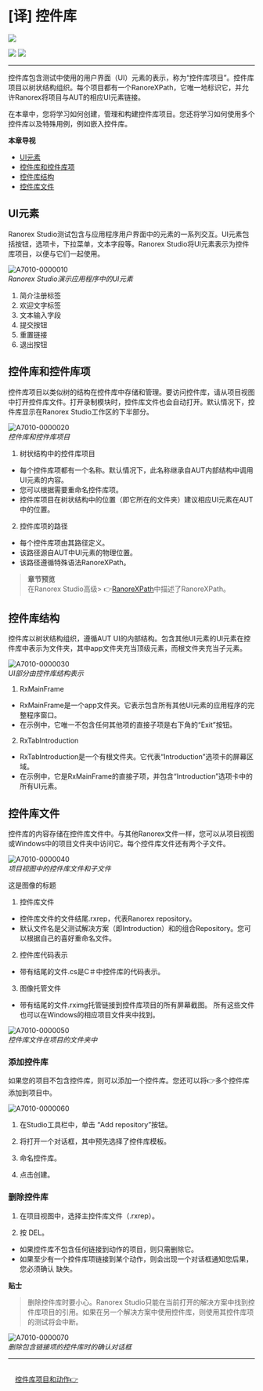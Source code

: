 # [译] 控件库


[![](https://img.shields.io/badge/OfficialPage-ClickMe-blue.svg?longCache=true&style=flat-square)][0]  

[![](https://img.shields.io/badge/Translator-TaylorTaurus-42B983.svg?longCache=true&style=flat-square)](https://github.com/taylortaurus) 
![](https://img.shields.io/badge/TranslateTime-2019年9月9日-green.svg?longCache=true&style=flat-square)


---
控件库包含测试中使用的用户界面（UI）元素的表示，称为“控件库项目”。控件库项目以树状结构组织。每个项目都有一个RanoreXPath，它唯一地标识它，并允许Ranorex将项目与AUT的相应UI元素链接。

在本章中，您将学习如何创建，管理和构建控件库项目。您还将学习如何使用多个控件库以及特殊用例，例如嵌入控件库。

**本章导视**
- [UI元素](#UI元素)
- [控件库和控件库项](#控件库和控件库项)
- [控件库结构](#控件库结构)
- [控件库文件](#控件库文件)

## **UI元素**
Ranorex Studio测试包含与应用程序用户界面中的元素的一系列交互。UI元素包括按钮，选项卡，下拉菜单，文本字段等。Ranorex Studio将UI元素表示为控件库项目，以便与它们一起使用。

![A7010-0000010](https://gitee.com/taylortaurus/RX_UserGuide_GitBook_Picbed/raw/master/Repository/A7010-0000010.png)       
*Ranorex Studio演示应用程序中的UI元素*

1. 简介注册标签
2. 欢迎文字标签 
3. 文本输入字段
4. 提交按钮
5. 重置链接
6. 退出按钮


## **控件库和控件库项**
控件库项目以类似树的结构在控件库中存储和管理。要访问控件库，请从项目视图中打开控件库文件。打开录制模块时，控件库文件也会自动打开。默认情况下，控件库显示在Ranorex Studio工作区的下半部分。

![A7010-0000020](https://gitee.com/taylortaurus/RX_UserGuide_GitBook_Picbed/raw/master/Repository/A7010-0000020.png)   
*控件库和控件库项目*

1. 树状结构中的控件库项目

- 每个控件库项都有一个名称。默认情况下，此名称继承自AUT内部结构中调用UI元素的内容。
- 您可以根据需要重命名控件库项。
- 控件库项目在树状结构中的位置（即它所在的文件夹）建议相应UI元素在AUT中的位置。


2. 控件库项的路径

- 每个控件库项由其路径定义。
- 该路径源自AUT中UI元素的物理位置。
- 该路径遵循特殊语法RanoreXPath。


>**章节预览**   
在Ranorex Studio高级> 👉[RanoreXPath][1]中描述了RanoreXPath。

## **控件库结构**
控件库以树状结构组织，遵循AUT UI的内部结构。包含其他UI元素的UI元素在控件库中表示为文件夹，其中app文件夹充当顶级元素，而根文件夹充当子元素。

![A7010-0000030](https://gitee.com/taylortaurus/RX_UserGuide_GitBook_Picbed/raw/master/Repository/A7010-0000030.png)     
*UI部分由控件库结构表示*

1. RxMainFrame
- RxMainFrame是一个app文件夹。它表示包含所有其他UI元素的应用程序的完整程序窗口。
- 在示例中，它唯一不包含任何其他项的直接子项是右下角的“Exit”按钮。
2. RxTabIntroduction
- RxTabIntroduction是一个有根文件夹。它代表“Introduction”选项卡的屏幕区域。
- 在示例中，它是RxMainFrame的直接子项，并包含“Introduction”选项卡中的所有UI元素。


## **控件库文件**
控件库的内容存储在控件库文件中。与其他Ranorex文件一样，您可以从项目视图或Windows中的项目文件夹中访问它。每个控件库文件还有两个子文件。

![A7010-0000040](https://gitee.com/taylortaurus/RX_UserGuide_GitBook_Picbed/raw/master/Repository/A7010-0000040.png)     
*项目视图中的控件库文件和子文件*

这是图像的标题

1. 控件库文件
- 控件库文件的文件结尾.rxrep，代表Ranorex repository。
- 默认文件名是父测试解决方案（即Introduction）和的组合Repository。您可以根据自己的喜好重命名文件。


2. 控件库代码表示
- 带有结尾的文件.cs是C＃中控件库的代码表示。


3. 图像托管文件

- 带有结尾的文件.rximg托管链接到控件库项目的所有屏幕截图。
所有这些文件也可以在Windows的相应项目文件夹中找到。

![A7010-0000050](https://gitee.com/taylortaurus/RX_UserGuide_GitBook_Picbed/raw/master/Repository/A7010-0000050.png)       
*控件库文件在项目的文件夹中*

### **添加控件库**
如果您的项目不包含控件库，则可以添加一个控件库。您还可以将👉多个控件库添加到项目中。

![A7010-0000060](https://gitee.com/taylortaurus/RX_UserGuide_GitBook_Picbed/raw/master/Repository/A7010-0000060.png)

1. 在Studio工具栏中，单击 “Add repository”按钮。

2. 将打开一个对话框，其中预先选择了控件库模板。

3. 命名控件库。

4. 点击创建。



### **删除控件库**
1. 在项目视图中，选择主控件库文件（.rxrep）。

2. 按 DEL。

- 如果控件库不包含任何链接到动作的项目，则只需删除它。
- 如果至少有一个控件库项链接到某个动作，则会出现一个对话框通知您后果，您必须确认 缺失。


**贴士**        
>删除控件库时要小心。Ranorex Studio只能在当前打开的解决方案中找到控件库项目的引用。如果在另一个解决方案中使用控件库，则使用其控件库项的测试将会中断。

![A7010-0000070](https://gitee.com/taylortaurus/RX_UserGuide_GitBook_Picbed/raw/master/Repository/A7010-0000070.png)           
*删除包含链接项的控件库时的确认对话框*


 ---
 &emsp;&emsp;&emsp;&emsp;&emsp;&emsp;&emsp;&emsp;&emsp;&emsp;&emsp;&emsp;&emsp;&emsp;&emsp;&emsp;&emsp;&emsp;&emsp;&emsp;&emsp;&emsp;&emsp;&emsp;&emsp;&emsp;&emsp;&emsp;&emsp;&emsp;&emsp;&emsp;&emsp;&emsp;&emsp;&emsp;&emsp;[控件库项目和动作👉][2]


[0]: https://www.ranorex.com/help/latest/ranorex-studio-fundamentals/repository/introduction/
[1]:.\ranorex-studio-advanced\ranorexpath\introduction.html
[2]:.\repository-items-actions.html

